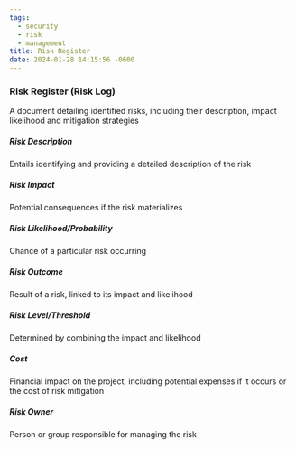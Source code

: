 ```yaml
---
tags:
  - security
  - risk
  - management
title: Risk Register
date: 2024-01-28 14:15:56 -0600
---
```


### Risk Register (Risk Log)
A document detailing identified risks, including their description, impact likelihood and mitigation strategies

##### Risk Description
Entails identifying and providing a detailed description of the risk

##### Risk Impact
Potential consequences if the risk materializes

##### Risk Likelihood/Probability
Chance of a particular risk occurring

##### Risk Outcome
Result of a risk, linked to its impact and likelihood

##### Risk Level/Threshold
Determined by combining the impact and likelihood

##### Cost
Financial impact on the project, including potential expenses if it occurs or the cost of risk mitigation

##### Risk Owner
Person or group responsible for managing the risk

